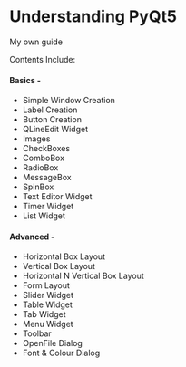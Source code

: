 # Understanding PyQt5
<span>My own guide</span>

Contents Include:<br>
#### Basics -
- Simple Window Creation
- Label Creation
- Button Creation
- QLineEdit Widget
- Images
- CheckBoxes
- ComboBox
- RadioBox
- MessageBox
- SpinBox
- Text Editor Widget
- Timer Widget
- List Widget
#### Advanced -
- Horizontal Box Layout
- Vertical Box Layout
- Horizontal N Vertical Box Layout
- Form Layout
- Slider Widget
- Table Widget
- Tab Widget
- Menu Widget
- Toolbar
- OpenFile Dialog
- Font & Colour Dialog